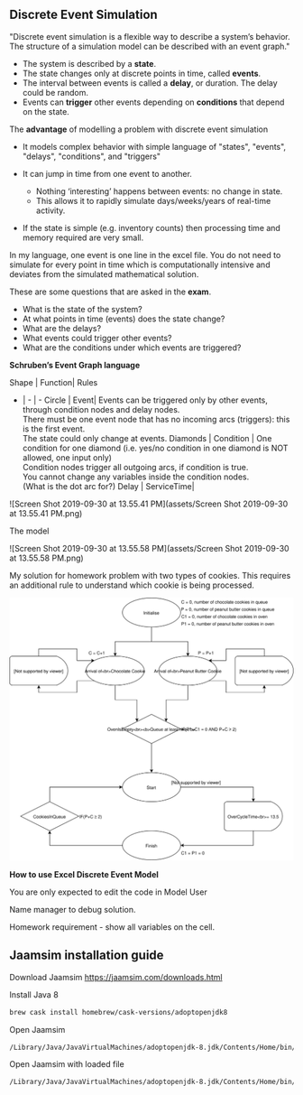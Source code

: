 

## Discrete Event Simulation

"Discrete event simulation is a flexible way to describe a system’s behavior. The structure of a simulation model can be described with an event graph."


- The system is described by a **state**.
- The state changes only at discrete points in time, called **events**.
- The interval between events is called a **delay**, or duration. The delay could be random.
- Events can **trigger** other events depending on **conditions** that depend on the state.



The **advantage** of modelling a problem with discrete event simulation

- It models complex behavior with simple language of "states", "events", "delays", "conditions", and "triggers"

- It can jump in time from one event to another. 
  - Nothing ‘interesting’ happens between events: no change in state. 
  - This allows it to rapidly simulate days/weeks/years of real-time activity.

-  If the state is simple (e.g. inventory counts) then processing time and memory required are very small.

In my language, one event is one line in the excel file. You do not need to simulate for every point in time which is computationally intensive and deviates from the simulated mathematical solution.



These are some questions that are asked in the **exam**.

- What is the state of the system?
- At what points in time (events) does the state change?
- What are the delays?
- What events could trigger other events?
- What are the conditions under which events are triggered?





**Schruben’s Event Graph language**

Shape | Function| Rules 
- | - | - 
Circle | Event| Events can be triggered only by other events, through condition nodes and delay nodes.<br />There must be one event node that has no incoming arcs (triggers): this is the first event.<br />The state could only change at events. 
Diamonds | Condition | One condition for one diamond (i.e. yes/no condition in one diamond is NOT allowed, one input only)<br />Condition nodes trigger all outgoing arcs, if condition is true.<br />You cannot change any variables inside the condition nodes.<br />(What is the dot arc for?) 
Delay | ServiceTime| 


![Screen Shot 2019-09-30 at 13.55.41 PM](assets/Screen Shot 2019-09-30 at 13.55.41 PM.png)

The model

![Screen Shot 2019-09-30 at 13.55.58 PM](assets/Screen Shot 2019-09-30 at 13.55.58 PM.png)

My solution for homework problem with two types of cookies. This requires an additional rule to understand which cookie is being processed.

![cookie](assets/cookie-0411968.svg)



**How to use Excel Discrete Event Model**

You are only expected to edit the code in Model User



Name manager to debug solution.



Homework requirement - show all variables on the cell.





## Jaamsim installation guide


Download Jaamsim https://jaamsim.com/downloads.html


Install Java 8
```bash
brew cask install homebrew/cask-versions/adoptopenjdk8
```

Open Jaamsim
```bash
/Library/Java/JavaVirtualMachines/adoptopenjdk-8.jdk/Contents/Home/bin/java -jar JaamSim2019-10.jar
```

Open Jaamsim with loaded file 
```bash
/Library/Java/JavaVirtualMachines/adoptopenjdk-8.jdk/Contents/Home/bin/java -jar JaamSim2019-10.jar Cafe_Model_Example.cfg
```






